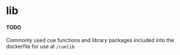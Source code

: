 # lib

#### TODO

Commonly used cue functions and library packages included into the dockerfile for use at `/cuelib`
